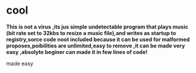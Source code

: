 # cool
<b color:red>This is not a virus ,its jus simple undetectable program that plays music (bit rate set to 32kbs to resize a music file),and writes as startup to registry,sorce code noot included because it can be used for malformed proposes,poibilities are unlimited,easy to remove ,it can be made very easy ,absolyte beginer can made it in few lines of code!</b>
<p>made easy</p>
